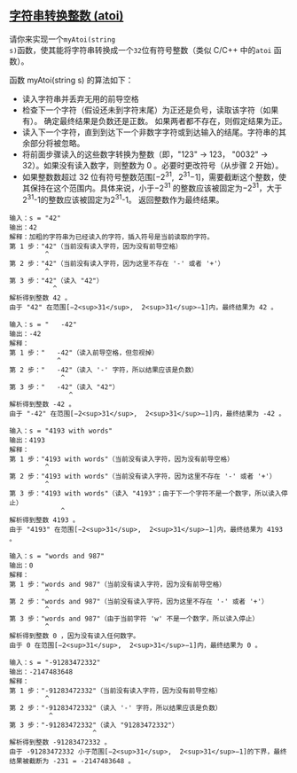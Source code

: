 <!--
 * @Description: 
 * @Author: Kotori Y
 * @Date: 2021-04-22 21:51:01
 * @LastEditors: Kotori Y
 * @LastEditTime: 2021-04-23 08:41:40
 * @FilePath: \LeetCode-Code\codes\AutoMaton\string-to-integer-atoi\README.md
 * @AuthorMail: kotori@cbdd.me
-->

## [字符串转换整数 (atoi)](https://leetcode-cn.com/problems/string-to-integer-atoi/)

请你来实现一个<code>myAtoi(string s)</code>函数，使其能将字符串转换成一个<code>32</code>位有符号整数（类似 C/C++ 中的<code>atoi</code> 函数）。

函数 myAtoi(string s) 的算法如下：

 - 读入字符串并丢弃无用的前导空格
 - 检查下一个字符（假设还未到字符末尾）为正还是负号，读取该字符（如果有）。 确定最终结果是负数还是正数。 如果两者都不存在，则假定结果为正。
 - 读入下一个字符，直到到达下一个非数字字符或到达输入的结尾。字符串的其余部分将被忽略。
 - 将前面步骤读入的这些数字转换为整数（即，"123" -> 123， "0032" -> 32）。如果没有读入数字，则整数为 0 。必要时更改符号（从步骤 2 开始）。
 - 如果整数数超过 32 位有符号整数范围[−2<sup>31</sup>,  2<sup>31</sup>−1]，需要截断这个整数，使其保持在这个范围内。具体来说，小于−2<sup>31</sup> 的整数应该被固定为−2<sup>31</sup>，大于2<sup>31</sup>-1的整数应该被固定为2<sup>31</sup>-1。
返回整数作为最终结果。

```
输入：s = "42"
输出：42
解释：加粗的字符串为已经读入的字符，插入符号是当前读取的字符。
第 1 步："42"（当前没有读入字符，因为没有前导空格）
         ^
第 2 步："42"（当前没有读入字符，因为这里不存在 '-' 或者 '+'）
         ^
第 3 步："42"（读入 "42"）
           ^
解析得到整数 42 。
由于 "42" 在范围[−2<sup>31</sup>,  2<sup>31</sup>−1]内，最终结果为 42 。
```

```
输入：s = "   -42"
输出：-42
解释：
第 1 步："   -42"（读入前导空格，但忽视掉）
            ^
第 2 步："   -42"（读入 '-' 字符，所以结果应该是负数）
             ^
第 3 步："   -42"（读入 "42"）
               ^
解析得到整数 -42 。
由于 "-42" 在范围[−2<sup>31</sup>,  2<sup>31</sup>−1]内，最终结果为 -42 。
```

```
输入：s = "4193 with words"
输出：4193
解释：
第 1 步："4193 with words"（当前没有读入字符，因为没有前导空格）
         ^
第 2 步："4193 with words"（当前没有读入字符，因为这里不存在 '-' 或者 '+'）
         ^
第 3 步："4193 with words"（读入 "4193"；由于下一个字符不是一个数字，所以读入停止）
             ^
解析得到整数 4193 。
由于 "4193" 在范围[−2<sup>31</sup>,  2<sup>31</sup>−1]内，最终结果为 4193 。
```

```
输入：s = "words and 987"
输出：0
解释：
第 1 步："words and 987"（当前没有读入字符，因为没有前导空格）
         ^
第 2 步："words and 987"（当前没有读入字符，因为这里不存在 '-' 或者 '+'）
         ^
第 3 步："words and 987"（由于当前字符 'w' 不是一个数字，所以读入停止）
         ^
解析得到整数 0 ，因为没有读入任何数字。
由于 0 在范围[−2<sup>31</sup>,  2<sup>31</sup>−1]内，最终结果为 0 。
```

```
输入：s = "-91283472332"
输出：-2147483648
解释：
第 1 步："-91283472332"（当前没有读入字符，因为没有前导空格）
         ^
第 2 步："-91283472332"（读入 '-' 字符，所以结果应该是负数）
          ^
第 3 步："-91283472332"（读入 "91283472332"）
                     ^
解析得到整数 -91283472332 。
由于 -91283472332 小于范围[−2<sup>31</sup>,  2<sup>31</sup>−1]的下界，最终结果被截断为 -231 = -2147483648 。
```